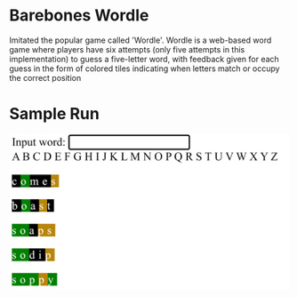 # Barebones Wordle

Imitated the popular game called 'Wordle'. Wordle is a web-based word game where players have six attempts (only five attempts in this implementation) to guess a five-letter word, with feedback given for each guess in the form of colored tiles indicating when letters match or occupy the correct position  

# Sample Run

<p align = "center">
    <img src="screenshot/wordle.png" alt="wordle">
</p>
